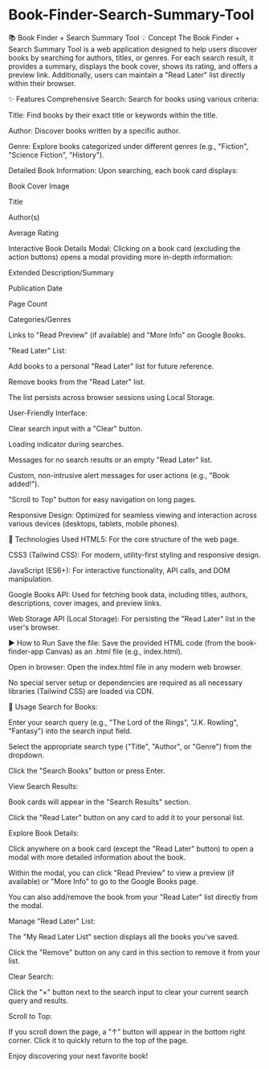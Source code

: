 # Book-Finder-Search-Summary-Tool

📚 Book Finder + Search Summary Tool
💡 Concept
The Book Finder + Search Summary Tool is a web application designed to help users discover books by searching for authors, titles, or genres. For each search result, it provides a summary, displays the book cover, shows its rating, and offers a preview link. Additionally, users can maintain a "Read Later" list directly within their browser.

✨ Features
Comprehensive Search: Search for books using various criteria:

Title: Find books by their exact title or keywords within the title.

Author: Discover books written by a specific author.

Genre: Explore books categorized under different genres (e.g., "Fiction", "Science Fiction", "History").

Detailed Book Information: Upon searching, each book card displays:

Book Cover Image

Title

Author(s)

Average Rating

Interactive Book Details Modal: Clicking on a book card (excluding the action buttons) opens a modal providing more in-depth information:

Extended Description/Summary

Publication Date

Page Count

Categories/Genres

Links to "Read Preview" (if available) and "More Info" on Google Books.

"Read Later" List:

Add books to a personal "Read Later" list for future reference.

Remove books from the "Read Later" list.

The list persists across browser sessions using Local Storage.

User-Friendly Interface:

Clear search input with a "Clear" button.

Loading indicator during searches.

Messages for no search results or an empty "Read Later" list.

Custom, non-intrusive alert messages for user actions (e.g., "Book added!").

"Scroll to Top" button for easy navigation on long pages.

Responsive Design: Optimized for seamless viewing and interaction across various devices (desktops, tablets, mobile phones).

🔧 Technologies Used
HTML5: For the core structure of the web page.

CSS3 (Tailwind CSS): For modern, utility-first styling and responsive design.

JavaScript (ES6+): For interactive functionality, API calls, and DOM manipulation.

Google Books API: Used for fetching book data, including titles, authors, descriptions, cover images, and preview links.

Web Storage API (Local Storage): For persisting the "Read Later" list in the user's browser.

▶️ How to Run
Save the file: Save the provided HTML code (from the book-finder-app Canvas) as an .html file (e.g., index.html).

Open in browser: Open the index.html file in any modern web browser.

No special server setup or dependencies are required as all necessary libraries (Tailwind CSS) are loaded via CDN.

🚀 Usage
Search for Books:

Enter your search query (e.g., "The Lord of the Rings", "J.K. Rowling", "Fantasy") into the search input field.

Select the appropriate search type ("Title", "Author", or "Genre") from the dropdown.

Click the "Search Books" button or press Enter.

View Search Results:

Book cards will appear in the "Search Results" section.

Click the "Read Later" button on any card to add it to your personal list.

Explore Book Details:

Click anywhere on a book card (except the "Read Later" button) to open a modal with more detailed information about the book.

Within the modal, you can click "Read Preview" to view a preview (if available) or "More Info" to go to the Google Books page.

You can also add/remove the book from your "Read Later" list directly from the modal.

Manage "Read Later" List:

The "My Read Later List" section displays all the books you've saved.

Click the "Remove" button on any card in this section to remove it from your list.

Clear Search:

Click the "×" button next to the search input to clear your current search query and results.

Scroll to Top:

If you scroll down the page, a "↑" button will appear in the bottom right corner. Click it to quickly return to the top of the page.

Enjoy discovering your next favorite book!
